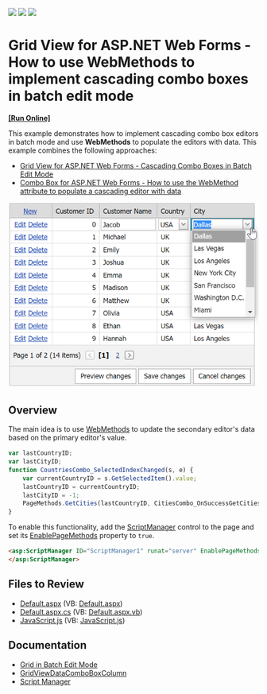<!-- default badges list -->
![](https://img.shields.io/endpoint?url=https://codecentral.devexpress.com/api/v1/VersionRange/128534636/19.2.6%2B)
[![](https://img.shields.io/badge/Open_in_DevExpress_Support_Center-FF7200?style=flat-square&logo=DevExpress&logoColor=white)](https://supportcenter.devexpress.com/ticket/details/T356740)
[![](https://img.shields.io/badge/📖_How_to_use_DevExpress_Examples-e9f6fc?style=flat-square)](https://docs.devexpress.com/GeneralInformation/403183)
<!-- default badges end -->
# Grid View for ASP.NET Web Forms - How to use WebMethods to implement cascading combo boxes in batch edit mode
<!-- run online -->
**[[Run Online]](https://codecentral.devexpress.com/128534636/)**
<!-- run online end -->

This example demonstrates how to implement cascading combo box editors in batch mode and use **WebMethods** to populate the editors with data. This example combines the following approaches:

* [Grid View for ASP.NET Web Forms - Cascading Combo Boxes in Batch Edit Mode](https://github.com/DevExpress-Examples/asp-net-web-forms-grid-cascading-comboboxes-in-batch-edit-mode)
* [Combo Box for ASP.NET Web Forms - How to use the WebMethod attribute to populate a cascading editor with data](https://github.com/DevExpress-Examples/how-to-populate-a-cascading-aspxcombobox-by-using-webmethods-t356687)

![Use WebMethods to implement cascading combo boxes in batch mode](WebMethodsInGrid.png)

## Overview

The main idea is to use [WebMethods](https://learn.microsoft.com/en-us/previous-versions/visualstudio/visual-studio-2008/byxd99hx(v=vs.90)?redirectedfrom=MSDN) to update the secondary editor's data based on the primary editor's value.

```js
var lastCountryID;
var lastCityID;
function CountriesCombo_SelectedIndexChanged(s, e) {
    var currentCountryID = s.GetSelectedItem().value;
    lastCountryID = currentCountryID;
    lastCityID = -1;
    PageMethods.GetCities(lastCountryID, CitiesCombo_OnSuccessGetCities);
}
```

To enable this functionality, add the [ScriptManager](https://docs.devexpress.com/AspNet/DevExpress.Web.ASPxScriptManager) control to the page and set its [EnablePageMethods](https://learn.microsoft.com/en-us/dotnet/api/system.web.ui.scriptmanager.enablepagemethods?redirectedfrom=MSDN&view=netframework-4.8.1#System_Web_UI_ScriptManager_EnablePageMethods) property to `true`.

```aspx
<asp:ScriptManager ID="ScriptManager1" runat="server" EnablePageMethods="true">
</asp:ScriptManager>
```

## Files to Review

* [Default.aspx](./CS/Default.aspx) (VB: [Default.aspx](./VB/Default.aspx))
* [Default.aspx.cs](./CS/Default.aspx.cs) (VB: [Default.aspx.vb](./VB/Default.aspx.vb))
* [JavaScript.js](./CS/JavaScript.js) (VB: [JavaScript.js](./VB/JavaScript.js))

## Documentation

* [Grid in Batch Edit Mode](https://docs.devexpress.com/AspNet/16443/components/grid-view/concepts/edit-data/batch-edit-mode)
* [GridViewDataComboBoxColumn](https://docs.devexpress.com/AspNet/DevExpress.Web.GridViewDataComboBoxColumn)
* [Script Manager](https://docs.devexpress.com/AspNet/DevExpress.Web.ASPxScriptManager)
